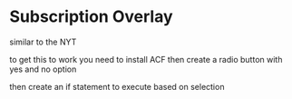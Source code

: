 # Subscription Overlay
 similar to the NYT
 
 to get this to work you need to install ACF then create a radio button with yes and no option

 then create an if statement to execute based on selection